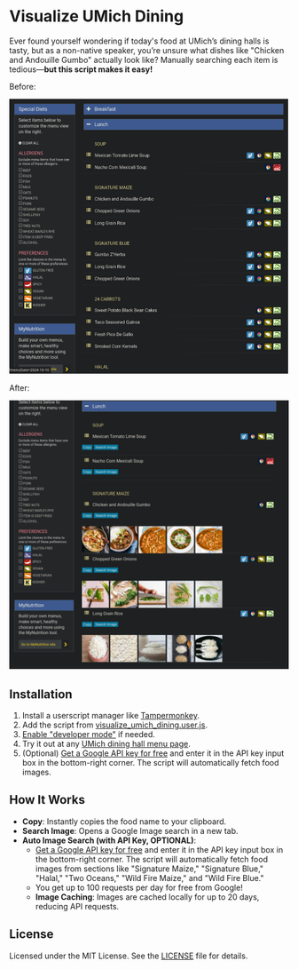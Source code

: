# Visualize UMich Dining

Ever found yourself wondering if today's food at UMich’s dining halls is tasty, but as a non-native speaker, you’re unsure what dishes like "Chicken and Andouille Gumbo" actually look like? Manually searching each item is tedious—**but this script makes it easy!**

Before:

<img src="./README.assets/Screenshot_20241009_203643.png" alt="Screenshot_20241009_203643" style="zoom:50%;" />

After:

<img src="./README.assets/Screenshot_20241009_205200.png" alt="Screenshot_20241009_205200" style="zoom:50%;" />


## Installation

1. Install a userscript manager like [Tampermonkey](https://www.tampermonkey.net/).
2. Add the script from [visualize_umich_dining.user.js](https://github.com/zpatronus/visualize_umich_dining/raw/main/visualize_umich_dining.user.js).
3. [Enable "developer mode"](https://www.tampermonkey.net/faq.php?locale=en#Q209) if needed.
4. Try it out at any [UMich dining hall menu page](https://dining.umich.edu/menus-locations/dining-halls/).
5. (Optional) [Get a Google API key for free](https://developers.google.com/custom-search/v1/introduction) and enter it in the API key input box in the bottom-right corner. The script will automatically fetch food images.

## How It Works

- **Copy**: Instantly copies the food name to your clipboard.
- **Search Image**: Opens a Google Image search in a new tab.
- **Auto Image Search (with API Key, OPTIONAL)**:
  - [Get a Google API key for free](https://developers.google.com/custom-search/v1/introduction) and enter it in the API key input box in the bottom-right corner. The script will automatically fetch food images from sections like "Signature Maize," "Signature Blue," "Halal," "Two Oceans," "Wild Fire Maize," and "Wild Fire Blue."
  - You get up to 100 requests per day for free from Google!
  - **Image Caching**: Images are cached locally for up to 20 days, reducing API requests.


## License

Licensed under the MIT License. See the [LICENSE](LICENSE) file for details.
